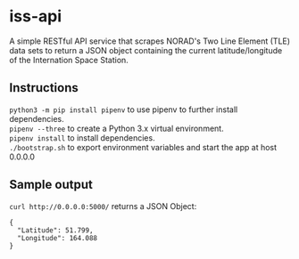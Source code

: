 # iss-api  
A simple RESTful API service that scrapes NORAD's Two Line Element (TLE) data sets to return a JSON object containing the current latitude/longitude of the Internation Space Station.

## Instructions  
`python3 -m pip install pipenv` to use pipenv to further install dependencies.  
`pipenv --three` to create a Python 3.x virtual environment.  
`pipenv install` to install dependencies.  
`./bootstrap.sh` to export environment variables and start the app at host 0.0.0.0  

## Sample output  
`curl http://0.0.0.0:5000/` returns a JSON Object:  
```
{
  "Latitude": 51.799, 
  "Longitude": 164.088
}
```